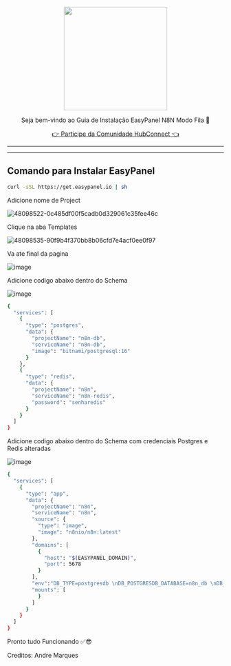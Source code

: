 <p align="center">
<img src="https://cwmkt.com.br/wp-content/uploads/2024/04/logo_github.png" width="240" />
<p align="center">Seja bem-vindo ao Guia de Instalação EasyPanel N8N Modo Fila 🚀</p>
</p>
  
<p align="center"> 
<a href="https://hubconnect.top" target="_blank">👉 Participe da Comunidade HubConnect 👈</a>
</p>

<hr />
<hr />

## Comando para Instalar EasyPanel

```bash
curl -sSL https://get.easypanel.io | sh
```

Adicione nome de Project

![48098522-0c485df00f5cadb0d329061c35fee46c](https://github.com/cwmkt/easypanelevotypebot/assets/91642837/b72c1359-91ca-4bf6-9fb1-32525ba5747b)

Clique na aba Templates

![48098535-90f9b4f370bb8b06cfd7e4acf0ee0f97](https://github.com/cwmkt/easypanelevotypebot/assets/91642837/03c1830c-621c-40b3-94ee-93eb568c8d2e)

Va ate final da pagina

![image](https://github.com/comunidadehubconnect/easypanelwoofedcrm/assets/91642837/828a9e88-45f2-4b6b-98f1-ab4f164d2889)

Adicione codigo abaixo dentro do Schema

![image](https://github.com/comunidadehubconnect/easypanelwoofedcrm/assets/91642837/74b97f33-e5d2-495d-aaba-25bb8b433adf)

```bash
{
  "services": [
    {
      "type": "postgres",
      "data": {
        "projectName": "n8n-db",
        "serviceName": "n8n-db",
        "image": "bitnami/postgresql:16"
      }
    },
    {
      "type": "redis",
      "data": {
        "projectName": "n8n",
        "serviceName": "n8n-redis",
        "password": "senharedis"
      }
    }
  ]
}
```

Adicione codigo abaixo dentro do Schema com credenciais Postgres e Redis alteradas

![image](https://github.com/comunidadehubconnect/easypanelwoofedcrm/assets/91642837/74b97f33-e5d2-495d-aaba-25bb8b433adf)

```bash
{
  "services": [
    {
      "type": "app",
      "data": {
        "projectName": "n8n",
        "serviceName": "n8n",
        "source": {
          "type": "image",
          "image": "n8nio/n8n:latest"
        },
        "domains": [
          {
            "host": "$(EASYPANEL_DOMAIN)",
            "port": 5678
          }
        ],
        "env":"DB_TYPE=postgresdb \nDB_POSTGRESDB_DATABASE=n8n_db \nDB_POSTGRESDB_HOST=postgres \nDB_POSTGRESDB_PORT=5432 \nDB_POSTGRESDB_USER=postgres \nDB_POSTGRESDB_PASSWORD=356c84c2878e8a42f64b \nN8N_ENCRYPTION_KEY=r3djGX2vPoeL9zKL \nN8N_HOST=https://$(PRIMARY_DOMAIN) \nN8N_EDITOR_BASE_URL=https://$(PRIMARY_DOMAIN) \nN8N_PROTOCOL=https \nNODE_ENV=production \nWEBHOOK_URL=https://n8nwebhook.seudominio \nEXECUTIONS_MODE=queue \nQUEUE_BULL_REDIS_HOST=testes_n8n-redis \nQUEUE_BULL_REDIS_PORT=6379 \nQUEUE_BULL_REDIS_DB=2 \nQUEUE_BULL_REDIS_USER=default \nQUEUE_BULL_REDIS_PASSWORD=senharedis \nNODE_FUNCTION_ALLOW_EXTERNAL=moment,lodash,moment-with-locales \nEXECUTIONS_DATA_PRUNE=true \nEXECUTIONS_DATA_MAX_AGE=336 \nGENERIC_TIMEZONE=America/Sao_Paulo \nTZ=America/Sao_Paulo \n",
        "mounts": [
          }
        ]
      }
    }
  ]
}
```


Pronto tudo Funcionando ✅😎

Creditos: Andre Marques

